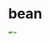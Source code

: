 # bean
<!DOCTYPE html>

<html lang="en">
<link rel = "stylesheet" href = "c.css">
<head>
</head>
<style>
    html{
        cursor: url('/mice/pointer_1220.png'), auto;
        height: 100%;
    }
    body
    {
        background-image: url('/mice/bg.gif');
    }

</style>

<body>
    <marquee  behavior="scroll" direction="down">
        <img src="https://www.google.com/url?sa=i&url=https%3A%2F%2Flovepik.com%2Fimages%2Fpng-mouse.html&psig=AOvVaw3bBud-ysI5T9kAoVEh9vpb&ust=1701596078164000&source=images&cd=vfe&opi=89978449&ved=0CBEQjRxqFwoTCOj1isC58IIDFQAAAAAdAAAAABAE">

  </marquee>


</body>
